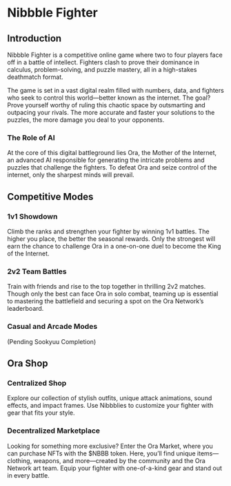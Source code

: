 # Nibbble Fighter
## Introduction
Nibbble Fighter is a competitive online game where two to four players face off in a battle of intellect. Fighters clash to prove their dominance in calculus, problem-solving, and puzzle mastery, all in a high-stakes deathmatch format.

The game is set in a vast digital realm filled with numbers, data, and fighters who seek to control this world—better known as the internet. The goal? Prove yourself worthy of ruling this chaotic space by outsmarting and outpacing your rivals. The more accurate and faster your solutions to the puzzles, the more damage you deal to your opponents.

### The Role of AI
At the core of this digital battleground lies Ora, the Mother of the Internet, an advanced AI responsible for generating the intricate problems and puzzles that challenge the fighters. To defeat Ora and seize control of the internet, only the sharpest minds will prevail.

## Competitive Modes
### 1v1 Showdown
Climb the ranks and strengthen your fighter by winning 1v1 battles. The higher you place, the better the seasonal rewards. Only the strongest will earn the chance to challenge Ora in a one-on-one duel to become the King of the Internet.

### 2v2 Team Battles
Train with friends and rise to the top together in thrilling 2v2 matches. Though only the best can face Ora in solo combat, teaming up is essential to mastering the battlefield and securing a spot on the Ora Network’s leaderboard.

### Casual and Arcade Modes
(Pending Sookyuu Completion)

## Ora Shop
### Centralized Shop
Explore our collection of stylish outfits, unique attack animations, sound effects, and impact frames. Use Nibbblies to customize your fighter with gear that fits your style.

### Decentralized Marketplace
Looking for something more exclusive? Enter the Ora Market, where you can purchase NFTs with the $NBBB token. Here, you’ll find unique items—clothing, weapons, and more—created by the community and the Ora Network art team. Equip your fighter with one-of-a-kind gear and stand out in every battle.

